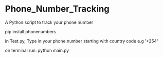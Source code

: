 # Phone_Number_Tracking

A Python script to track your phone number

pip install phonenumbers

in Test.py, Type in your phone number starting with country code e.g '+254'

on terminal run: python main.py
